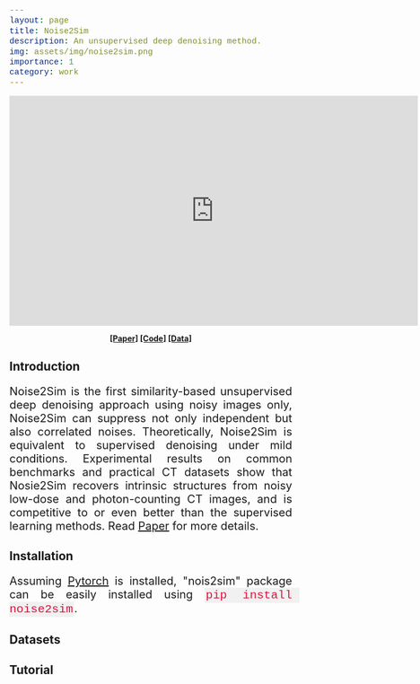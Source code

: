 ```yaml
---
layout: page
title: Noise2Sim
description: An unsupervised deep denoising method.
img: assets/img/noise2sim.png
importance: 1
category: work
---
```


<head>
<style>
code {
  font-family: Consolas,"courier new";
  color: crimson;
  background-color: #f1f1f1;
  padding: 2px;
  font-size: 105%;
}
</style>
</head>

<p align="center">
<iframe width="728" height="409.5" src="https://www.youtube.com/embed/G1RJV7h9YhE" title="YouTube video player" frameborder="0" allow="accelerometer; autoplay; clipboard-write; encrypted-media; gyroscope; picture-in-picture" allowfullscreen></iframe>
</p>

<p align="center">
<b>
<a href="https://arxiv.org/abs/2011.03384">[Paper]</a>  <a href="https://github.com/niuchuangnn/noise2sim">[Code]</a>  <a href="https://github.com/niuchuangnn/noise2sim">[Data]</a>
</b>
</p>


<h2>Introduction</h2>

<p style="text-align:justify;font-size:20px">
Noise2Sim is the first similarity-based unsupervised deep denoising approach using noisy images only,
Noise2Sim can suppress not only independent but also correlated noises.
Theoretically, Noise2Sim is equivalent to supervised denoising under mild conditions.
Experimental results on common benchmarks and practical CT datasets show that
Nosie2Sim recovers intrinsic structures from noisy low-dose and photon-counting CT images,
and is competitive to or even better than the supervised learning methods.
Read <a href="https://arxiv.org/abs/2011.03384">Paper</a> for more details.
</p>

<h2>Installation</h2>
<p style="text-align:justify;font-size:20px">
Assuming <a href="https://arxiv.org/abs/2011.03384">Pytorch</a> is installed,
"nois2sim" package can be easily installed using <code>pip install noise2sim</code>.
</p>

<h2>Datasets</h2>

<h2>Tutorial</h2>

